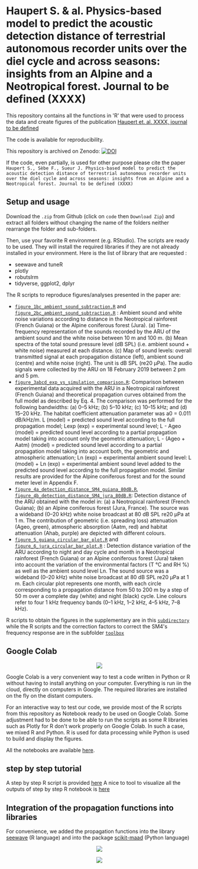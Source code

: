 # Haupert S. & al. Physics-based model to predict the acoustic detection distance of terrestrial autonomous recorder units over the diel cycle and across seasons: insights from an Alpine and a Neotropical forest. Journal to be defined (XXXX)

This repository contains all the functions in 'R' that were used to process the data and create figures of the publication 
[Haupert et. al. XXXX, journal to be defined](https://www.to.be.defined.fr)

The code is available for reproducibility.

This repository is archived on Zenodo: [![DOI](https://zenodo.org/badge/DOI/XXXX/zenodo.XXXXXX.svg)](https://doi.org/10.5281/zenodo.3530203)

If the code, even partially, is used for other purpose please cite the paper `Haupert S., Sèbe F., Sueur J. Physics-based model to predict the acoustic detection distance of terrestrial autonomous recorder units over the diel cycle and across seasons: insights from an Alpine and a Neotropical forest. Journal to be defined (XXXX)`

## Setup and usage

Download the `.zip` from Github (click on `code` then `Download Zip`) and extract all folders without changing the name of the folders neither rearrange the folder and sub-folders.

Then, use your favorite R environment (e.g. RStudio). The scripts are ready to be used. They will install the required libraries if they are not already installed in your environment. Here is the list of library that are requested :
* seewave and tuneR
* plotly
* robutslrm
* tidyverse, ggplot2, dplyr

The R scripts to reproduce figures/analyses presented in the paper are: 
* [`figure_1bc_ambient_sound_subtraction.R`](https://github.com/shaupert/haupert_2022/blob/master/scripts/figure_1bc_ambient_sound_subtraction.R) and [`figure_2bc_ambient_sound_subtraction.R`](https://github.com/shaupert/haupert_2022/blob/master/scripts/figure_2bc_ambient_sound_subtraction.R) : Ambient sound and white noise variations according to distance in the Neotropical rainforest (French Guiana) or the Alpine coniferous forest (Jura). (a) Time-frequency representation of the sounds recorded by the ARU of the ambient sound and the white noise between 10 m and 100 m. (b) Mean spectra of the total sound pressure level (dB SPL) (i.e. ambient sound + white noise) measured at each distance. (c) Map of sound levels: overall transmitted signal at each propagation distance (left), ambient sound (centre) and white noise (right). The unit is dB SPL (re20 µPa). The audio signals were collected by the ARU on 18 February 2019 between 2 pm and 5 pm.
* [`figure_3abcd_exp_vs_simulation_comparison.R`](https://github.com/shaupert/haupert_2022/blob/master/scripts/figure_3abcd_exp_vs_simulation_comparison.R): Comparison between experimental data acquired with the ARU in a Neotropical rainforest (French Guiana) and theoretical propagation curves obtained from the full model as described by Eq. 4. The comparison was performed for the following bandwidths: (a) 0–5 kHz; (b) 5–10 kHz; (c) 10–15 kHz; and (d) 15–20 kHz. The habitat coefficient attenuation parameter was a0 = 0.011 dB/kHz/m. L (model) = predicted sound level according to the full propagation model; Lexp (exp) = experimental sound level; L - Ageo (model) = predicted sound level according to a partial propagation model taking into account only the geometric attenuation; L - (Ageo + Aatm) (model) = predicted sound level according to a partial propagation model taking into account both, the geometric and atmospheric attenuation; Ln (exp) = experimental ambient sound level: L (model) + Ln (exp) = experimental ambient sound level added to the predicted sound level according to the full propagation model. Similar results are provided for the Alpine coniferous forest and for the sound meter level in Appendix F.
* [`figure_4a_detection_distance_SM4_guiana_80dB.R`](https://github.com/shaupert/haupert_2022/blob/master/scripts/figure_4a_detection_distance_SM4_guiana_80dB.R), [`figure_4b_detection_distance_SM4_jura_80dB.R`](https://github.com/shaupert/haupert_2022/blob/master/scripts/figure_4b_detection_distance_SM4_jura_80dB.R): Detection distance of the ARU obtained with the model in: (a) a Neotropical rainforest (French Guiana); (b) an Alpine coniferous forest (Jura, France). The source was a wideband (0–20 kHz) white noise broadcast at 80 dB SPL re20 µPa at 1 m. The contribution of geometric (i.e. spreading loss) attenuation (Ageo, green), atmospheric absorption (Aatm, red) and habitat attenuation (Ahab, purple) are depicted with different colours.
* [`figure_5_guiana_circular_bar_plot.R`](https://github.com/shaupert/haupert_2022/blob/master/scripts/figure_5_guiana_circular_bar_plot.R) and [`figure_6_jura_circular_bar_plot.R`](https://github.com/shaupert/haupert_2022/blob/master/scripts/figure_6_jura_circular_bar_plot.R) : Detection distance variation of the ARU according to night and day cycle and month in a Neotropical rainforest (French Guiana) or an Alpine coniferous forest (Jura) taken into account the variation of the environmental factors (T °C and RH %) as well as the  ambient sound level Ln. The sound source was a wideband (0–20 kHz) white noise broadcast at 80 dB SPL re20 µPa at 1 m. Each circular plot represents one month, with each circle corresponding to a propagation distance from 50 to 200 m by a step of 50 m over a complete day (white) and night (black) cycle. Line colours refer to four 1 kHz frequency bands (0–1 kHz, 1–2 kHz, 4–5 kHz, 7–8 kHz).

R scripts to obtain the figures in the supplementary are in this [`subdirectory`](https://github.com/shaupert/HAUPERT_2022/tree/master/scripts/supplementary) while the R scripts and the correction factors to correct the SM4's frequency response are in the subfolder [`toolbox`](https://github.com/shaupert/HAUPERT_2022/tree/master/scripts/toolbox) 

## Google Colab
<p align="center">
  <img src="https://s2.qwant.com/thumbr/474x190/f/9/aae347431a927c9b5deb63431ea29c0dd6fceb9210443fdd6bb9b3dba23146/th.jpg?u=https%3A%2F%2Ftse2.mm.bing.net%2Fth%3Fid%3DOIP.IVRAF7_KdEVWUFq1wmDvmQHaC-%26pid%3DApi&q=0&b=1&p=0&a=0g" />
</p>

Google Colab is a very convenient way to test a code written in Python or R without having to install anything on your computer. Everything is run iin the cloud, directly on computers in Google. The required libraries are installed on the fly on the distant computers.

For an interactive way to test our code, we provide most of the R scripts from this repository as Notebook ready to be used on Google Colab. Some adjustment had 
to be done to be able to run the scripts as some R libraries such as Plotly for R don't work properly on Google Colab. In such a case, we mixed R and Python. R 
is used for data processing while Python is used to build and display the figures.

All the notebooks are available [here](https://drive.google.com/drive/folders/1p_xJDaCP2ynVswfaWJLCYIJLMLw9NRic?usp=sharing). 

## step by step tutorial

A step by step R script is provided [here](https://github.com/shaupert/HAUPERT_2022/blob/master/scripts/step_by_step/step_by_step.ipynb)
A nice to tool to visualize all the outputs of step by step R notebook is [here](https://nbviewer.org/github/shaupert/HAUPERT_2022/blob/master/scripts/step_by_step/step_by_step.ipynb)

## Integration of the propagation functions into libraries

For convenience, we added the propagation functions into the library [seewave](https://rug.mnhn.fr/seewave/)  (R language) and into the package [scikit-maad](https://scikit-maad.github.io/) (Python language)

<p align="center">
  <img src="https://rug.mnhn.fr/seewave/PICT/seewave_logo.png" />
</p>
<p align="center">
  <img src="https://scikit-maad.github.io/_images/maad_key_visual_black.png" />
</p>

